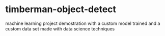 # timberman-object-detect

machine learning project demostration with a custom model trained and a custom data set made with data science techniques
